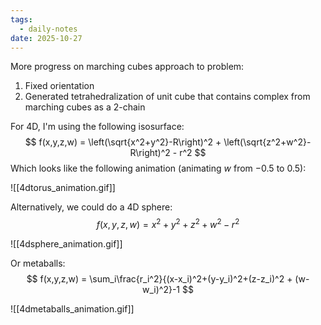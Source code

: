 ```yaml
---
tags:
  - daily-notes
date: 2025-10-27
---
```


More progress on marching cubes approach to problem:
1. Fixed orientation
2. Generated tetrahedralization of unit cube that contains complex from marching cubes as a 2-chain

For 4D, I'm using the following isosurface:
$$
	f(x,y,z,w) = \left(\sqrt{x^2+y^2}-R\right)^2 + \left(\sqrt{z^2+w^2}-R\right)^2 - r^2
$$
Which looks like the following animation (animating $w$ from $-0.5$ to $0.5$):

![[4dtorus_animation.gif]]

Alternatively, we could do a 4D sphere:
$$
	f(x,y,z,w) = x^2 + y^2 + z^2 + w^2 - r^2
$$

![[4dsphere_animation.gif]]

Or metaballs:
$$
	f(x,y,z,w) = \sum_i\frac{r_i^2}{(x-x_i)^2+(y-y_i)^2+(z-z_i)^2 + (w-w_i)^2}-1
$$

![[4dmetaballs_animation.gif]]

